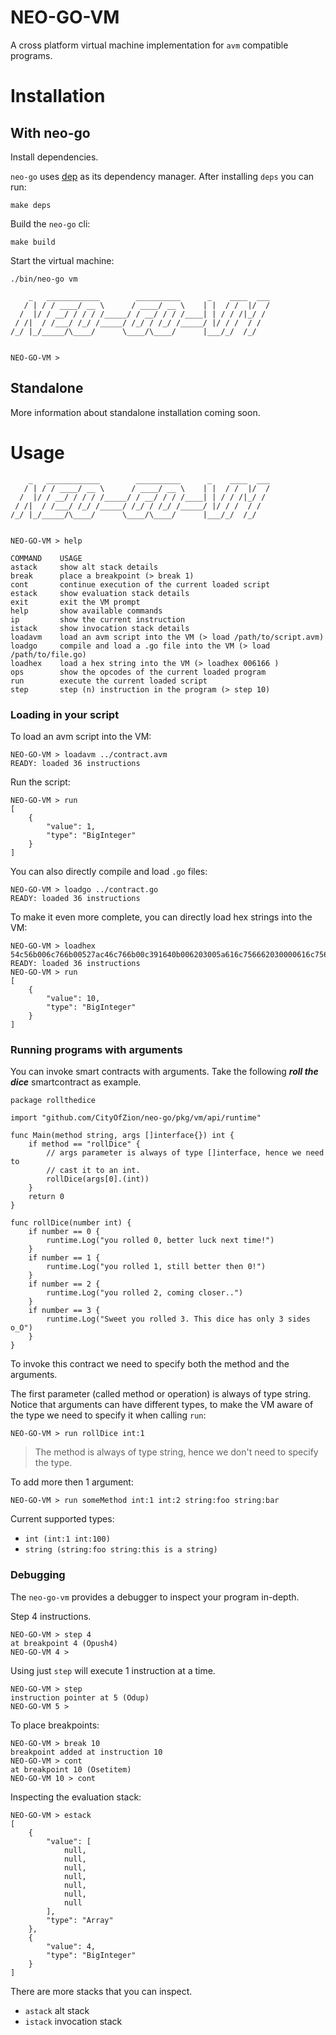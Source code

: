 # NEO-GO-VM

A cross platform virtual machine implementation for `avm` compatible programs. 

# Installation

## With neo-go
Install dependencies.

`neo-go` uses [dep](https://github.com/golang/dep) as its dependency manager. After installing `deps` you can run:

```
make deps
```

Build the `neo-go` cli:

```
make build
```

Start the virtual machine:

```
./bin/neo-go vm
```

```
    _   ____________        __________      _    ____  ___
   / | / / ____/ __ \      / ____/ __ \    | |  / /  |/  /
  /  |/ / __/ / / / /_____/ / __/ / / /____| | / / /|_/ /
 / /|  / /___/ /_/ /_____/ /_/ / /_/ /_____/ |/ / /  / /
/_/ |_/_____/\____/      \____/\____/      |___/_/  /_/


NEO-GO-VM >
```

## Standalone
More information about standalone installation coming soon.

# Usage

```
    _   ____________        __________      _    ____  ___
   / | / / ____/ __ \      / ____/ __ \    | |  / /  |/  /
  /  |/ / __/ / / / /_____/ / __/ / / /____| | / / /|_/ /
 / /|  / /___/ /_/ /_____/ /_/ / /_/ /_____/ |/ / /  / /
/_/ |_/_____/\____/      \____/\____/      |___/_/  /_/


NEO-GO-VM > help

COMMAND    USAGE
astack     show alt stack details
break      place a breakpoint (> break 1)
cont       continue execution of the current loaded script
estack     show evaluation stack details
exit       exit the VM prompt
help       show available commands
ip         show the current instruction
istack     show invocation stack details
loadavm    load an avm script into the VM (> load /path/to/script.avm)
loadgo     compile and load a .go file into the VM (> load /path/to/file.go)
loadhex    load a hex string into the VM (> loadhex 006166 )
ops        show the opcodes of the current loaded program
run        execute the current loaded script
step       step (n) instruction in the program (> step 10)
```

### Loading in your script

To load an avm script into the VM:

```
NEO-GO-VM > loadavm ../contract.avm
READY: loaded 36 instructions
```

Run the script:

```
NEO-GO-VM > run
[
    {
        "value": 1,
        "type": "BigInteger"
    }
]
```

You can also directly compile and load `.go` files:

```
NEO-GO-VM > loadgo ../contract.go
READY: loaded 36 instructions
```

To make it even more complete, you can directly load hex strings into the VM:

```
NEO-GO-VM > loadhex 54c56b006c766b00527ac46c766b00c391640b006203005a616c756662030000616c7566
READY: loaded 36 instructions
NEO-GO-VM > run
[
    {
        "value": 10,
        "type": "BigInteger"
    }
]

```

### Running programs with arguments
You can invoke smart contracts with arguments. Take the following ***roll the dice*** smartcontract as example. 

```
package rollthedice

import "github.com/CityOfZion/neo-go/pkg/vm/api/runtime"

func Main(method string, args []interface{}) int {
    if method == "rollDice" {
        // args parameter is always of type []interface, hence we need to 
        // cast it to an int.
        rollDice(args[0].(int))
    }
    return 0
}

func rollDice(number int) {
    if number == 0 {
        runtime.Log("you rolled 0, better luck next time!")
    }
    if number == 1 {
        runtime.Log("you rolled 1, still better then 0!")
    }
    if number == 2 {
        runtime.Log("you rolled 2, coming closer..") 
    }
    if number == 3 {
        runtime.Log("Sweet you rolled 3. This dice has only 3 sides o_O")
    }
}
```

To invoke this contract we need to specify both the method and the arguments.

The first parameter (called method or operation) is always of type string. Notice that arguments can have different types, to make the VM aware of the type we need to specify it when calling `run`:

```
NEO-GO-VM > run rollDice int:1
```

> The method is always of type string, hence we don't need to specify the type.

To add more then 1 argument:

```
NEO-GO-VM > run someMethod int:1 int:2 string:foo string:bar
```

Current supported types:
- `int (int:1 int:100)`
- `string (string:foo string:this is a string)` 

### Debugging
The `neo-go-vm` provides a debugger to inspect your program in-depth.

Step 4 instructions.

```
NEO-GO-VM > step 4
at breakpoint 4 (Opush4)
NEO-GO-VM 4 >
```

Using just `step` will execute 1 instruction at a time.

```
NEO-GO-VM > step
instruction pointer at 5 (Odup)
NEO-GO-VM 5 >
```

To place breakpoints:

```
NEO-GO-VM > break 10
breakpoint added at instruction 10
NEO-GO-VM > cont
at breakpoint 10 (Osetitem)
NEO-GO-VM 10 > cont
```

Inspecting the evaluation stack:

```
NEO-GO-VM > estack
[
    {
        "value": [
            null,
            null,
            null,
            null,
            null,
            null,
            null
        ],
        "type": "Array"
    },
    {
        "value": 4,
        "type": "BigInteger"
    }
]
```

There are more stacks that you can inspect.
- `astack` alt stack
- `istack` invocation stack

